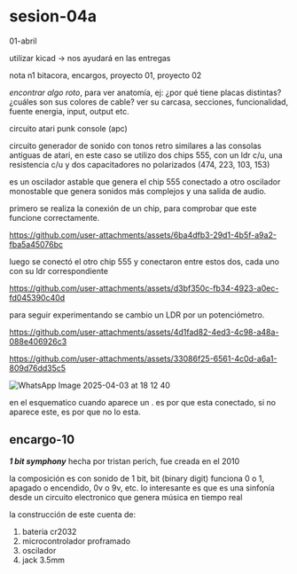 # sesion-04a

01-abril

utilizar kicad -> nos ayudará en las entregas

nota n1
bitacora, encargos, proyecto 01, proyecto 02

*encontrar algo roto*, para ver anatomía, ej: ¿por qué tiene placas distintas? ¿cuáles son sus colores de cable?
ver su carcasa, secciones, funcionalidad, fuente energia, input, output etc.

circuito atari punk console (apc)

circuito generador de sonido con tonos retro similares a las consolas antiguas de atari, en este caso se utilizo dos chips 555, con un ldr c/u, una resistencia c/u y dos capacitadores no polarizados (474, 223, 103, 153)

es un oscilador astable que genera el chip 555 conectado a otro oscilador monostable que genera sonidos más complejos y una salida de audio.

primero se realiza la conexión de un chip, para comprobar que este funcione correctamente.

<https://github.com/user-attachments/assets/6ba4dfb3-29d1-4b5f-a9a2-fba5a45076bc>

luego se conectó el otro chip 555 y conectaron entre estos dos, cada uno con su ldr correspondiente

<https://github.com/user-attachments/assets/d3bf350c-fb34-4923-a0ec-fd045390c40d>

para seguir experimentando se cambio un LDR por un potenciómetro.

<https://github.com/user-attachments/assets/4d1fad82-4ed3-4c98-a48a-088e406926c3>

<https://github.com/user-attachments/assets/33086f25-6561-4c0d-a6a1-809d76dd35c5>

![WhatsApp Image 2025-04-03 at 18 12 40](https://github.com/user-attachments/assets/dcd6d365-d603-434a-83ab-4c31ffb02912)

en el esquematico cuando aparece un . es por que esta conectado, si no aparece este, es por que no lo esta.

## encargo-10

__*1 bit symphony*__
hecha por tristan perich, fue creada en el 2010

la composición es con sonido de 1 bit, bit (binary digit) funciona 0 o 1, apagado o encendido, 0v o 9v, etc.
lo interesante es que es una sinfonía desde un circuito electronico que genera música en tiempo real

la construcción de este cuenta de:

1. bateria cr2032
2. microcontrolador proframado
3. oscilador
4. jack 3.5mm
